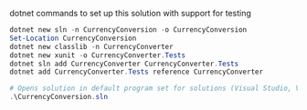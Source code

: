 dotnet commands to set up this solution with support for testing

```PowerShell
dotnet new sln -n CurrencyConversion -o CurrencyConversion
Set-Location CurrencyConversion
dotnet new classlib -n CurrencyConverter
dotnet new xunit -o CurrencyConverter.Tests
dotnet sln add CurrencyConverter CurrencyConverter.Tests
dotnet add CurrencyConverter.Tests reference CurrencyConverter

# Opens solution in default program set for solutions (Visual Studio, Visual Studio Code, Rider, etc.)
.\CurrencyConversion.sln
```